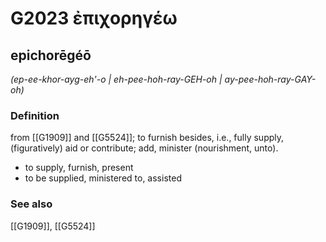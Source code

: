 # G2023 ἐπιχορηγέω

## epichorēgéō

_(ep-ee-khor-ayg-eh'-o | eh-pee-hoh-ray-GEH-oh | ay-pee-hoh-ray-GAY-oh)_

### Definition

from [[G1909]] and [[G5524]]; to furnish besides, i.e., fully supply, (figuratively) aid or contribute; add, minister (nourishment, unto).

- to supply, furnish, present
- to be supplied, ministered to, assisted

### See also

[[G1909]], [[G5524]]

